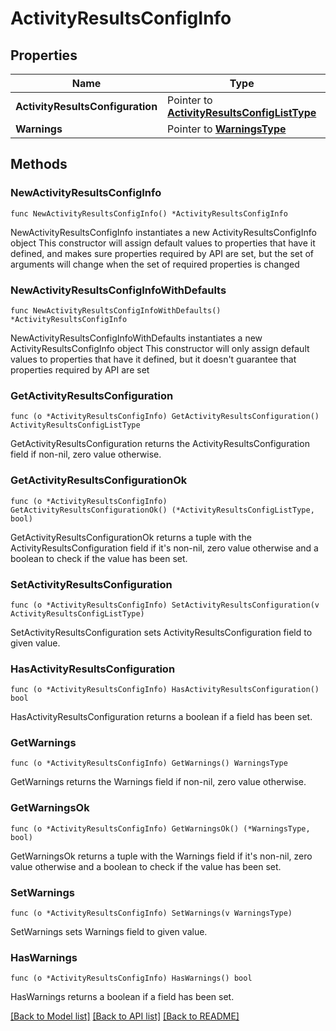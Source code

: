# ActivityResultsConfigInfo

## Properties

Name | Type | Description | Notes
------------ | ------------- | ------------- | -------------
**ActivityResultsConfiguration** | Pointer to [**ActivityResultsConfigListType**](ActivityResultsConfigListType.md) |  | [optional] 
**Warnings** | Pointer to [**WarningsType**](WarningsType.md) |  | [optional] 

## Methods

### NewActivityResultsConfigInfo

`func NewActivityResultsConfigInfo() *ActivityResultsConfigInfo`

NewActivityResultsConfigInfo instantiates a new ActivityResultsConfigInfo object
This constructor will assign default values to properties that have it defined,
and makes sure properties required by API are set, but the set of arguments
will change when the set of required properties is changed

### NewActivityResultsConfigInfoWithDefaults

`func NewActivityResultsConfigInfoWithDefaults() *ActivityResultsConfigInfo`

NewActivityResultsConfigInfoWithDefaults instantiates a new ActivityResultsConfigInfo object
This constructor will only assign default values to properties that have it defined,
but it doesn't guarantee that properties required by API are set

### GetActivityResultsConfiguration

`func (o *ActivityResultsConfigInfo) GetActivityResultsConfiguration() ActivityResultsConfigListType`

GetActivityResultsConfiguration returns the ActivityResultsConfiguration field if non-nil, zero value otherwise.

### GetActivityResultsConfigurationOk

`func (o *ActivityResultsConfigInfo) GetActivityResultsConfigurationOk() (*ActivityResultsConfigListType, bool)`

GetActivityResultsConfigurationOk returns a tuple with the ActivityResultsConfiguration field if it's non-nil, zero value otherwise
and a boolean to check if the value has been set.

### SetActivityResultsConfiguration

`func (o *ActivityResultsConfigInfo) SetActivityResultsConfiguration(v ActivityResultsConfigListType)`

SetActivityResultsConfiguration sets ActivityResultsConfiguration field to given value.

### HasActivityResultsConfiguration

`func (o *ActivityResultsConfigInfo) HasActivityResultsConfiguration() bool`

HasActivityResultsConfiguration returns a boolean if a field has been set.

### GetWarnings

`func (o *ActivityResultsConfigInfo) GetWarnings() WarningsType`

GetWarnings returns the Warnings field if non-nil, zero value otherwise.

### GetWarningsOk

`func (o *ActivityResultsConfigInfo) GetWarningsOk() (*WarningsType, bool)`

GetWarningsOk returns a tuple with the Warnings field if it's non-nil, zero value otherwise
and a boolean to check if the value has been set.

### SetWarnings

`func (o *ActivityResultsConfigInfo) SetWarnings(v WarningsType)`

SetWarnings sets Warnings field to given value.

### HasWarnings

`func (o *ActivityResultsConfigInfo) HasWarnings() bool`

HasWarnings returns a boolean if a field has been set.


[[Back to Model list]](../README.md#documentation-for-models) [[Back to API list]](../README.md#documentation-for-api-endpoints) [[Back to README]](../README.md)


